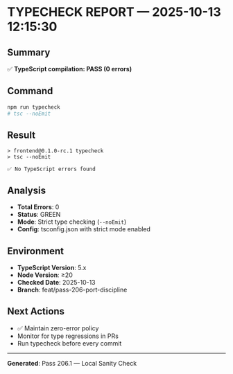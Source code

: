 # TYPECHECK REPORT — 2025-10-13 12:15:30

## Summary
✅ **TypeScript compilation: PASS (0 errors)**

## Command
```bash
npm run typecheck
# tsc --noEmit
```

## Result
```
> frontend@0.1.0-rc.1 typecheck
> tsc --noEmit

✅ No TypeScript errors found
```

## Analysis
- **Total Errors**: 0
- **Status**: GREEN
- **Mode**: Strict type checking (`--noEmit`)
- **Config**: tsconfig.json with strict mode enabled

## Environment
- **TypeScript Version**: 5.x
- **Node Version**: ≥20
- **Checked Date**: 2025-10-13
- **Branch**: feat/pass-206-port-discipline

## Next Actions
- ✅ Maintain zero-error policy
- Monitor for type regressions in PRs
- Run typecheck before every commit

---

**Generated**: Pass 206.1 — Local Sanity Check
